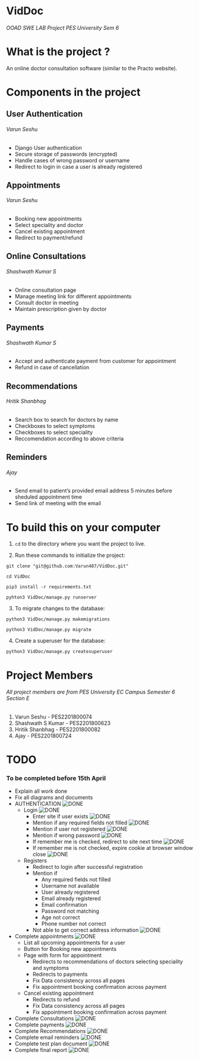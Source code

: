 # VidDoc
###### OOAD SWE LAB Project PES University Sem 6 

# What is the project ?

An online doctor consultation software (similar to the Practo website).

# Components in the project

## User Authentication
###### Varun Seshu
- Django User authentication
- Secure storage of passwords (encrypted)
- Handle cases of wrong password or username
- Redirect to login in case a user is already registered

## Appointments
###### Varun Seshu
- Booking new appointments
- Select speciality and doctor
- Cancel existing appointment
- Redirect to payment/refund

## Online Consultations
###### Shashwath Kumar S
- Online consultation page
- Manage meeting link for different appointments
- Consult doctor in meeting
- Maintain prescription given by doctor

## Payments
###### Shashwath Kumar S
- Accept and authenticate payment from customer for appointment
- Refund in case of cancellation

## Recommendations
###### Hritik Shanbhag
- Search box to search for doctors by name
- Checkboxes to select symptoms
- Checkboxes to select speciality
- Reccomendation according to above criteria

## Reminders
###### Ajay
- Send email to patient’s provided email address 5 minutes before sheduled appointment time
- Send link of meeting with the email

# To build this on your computer

1. ```cd``` to the directory where you want the project to live.

2. Run these commands to initialize the project:

```
git clone "git@github.com:Varun487/VidDoc.git"

cd VidDoc

pip3 install -r requirements.txt

pyhton3 VidDoc/manage.py runserver
```
3. To migrate changes to the database:
```
python3 VidDoc/manage.py makemigrations

python3 VidDoc/manage.py migrate
```
4. Create a superuser for the database:
```
python3 VidDoc/manage.py createsuperuser
```

# Project Members
###### All project members are from PES University EC Campus Semester 6 Section E

1. Varun Seshu - PES2201800074
2. Shashwath S Kumar - PES2201800623 
3. Hritik Shanbhag - PES2201800082
4. Ajay - PES2201800724

# TODO
### To be completed before 15th April
- Explain all work done
- Fix all diagrams and documents
- AUTHENTICATION ![DONE](https://img.shields.io/badge/FEATURE-INPROGRESS-yellow)
  - Login ![DONE](https://img.shields.io/badge/DONE-brightgreen)
    - Enter site if user exists ![DONE](https://img.shields.io/badge/DONE-brightgreen)
    - Mention if any required fields not filled ![DONE](https://img.shields.io/badge/DONE-brightgreen)
    - Mention if user not registered ![DONE](https://img.shields.io/badge/DONE-brightgreen)
    - Mention if wrong password ![DONE](https://img.shields.io/badge/DONE-brightgreen)
    - If remember me is checked, redirect to site next time ![DONE](https://img.shields.io/badge/DONE-brightgreen)
    - If remember me is not checked, expire cookie at browser window close ![DONE](https://img.shields.io/badge/DONE-brightgreen)
  - Registers
    - Redirect to login after successful registration
    - Mention if
      - Any required fields not filled
      - Username not available
      - User already registered  
      - Email already registered
      - Email confirmation
      - Password not matching
      - Age not correct
      - Phone number not correct
    - Not able to get correct address information ![DONE](https://img.shields.io/badge/BUG-red)
- Complete appointments ![DONE](https://img.shields.io/badge/FEATURE-INCOMPLETE-red)
  - List all upcoming appointments for a user
  - Button for Booking new appointments
  - Page with form for appointment
    - Redirects to recommendations of doctors selecting speciality and symptoms
    - Redirects to payments
    - Fix Data consistency across all pages
    - Fix appointment booking confirmation across payment
  - Cancel existing appointment
    - Redirects to refund
    - Fix Data consistency across all pages
    - Fix appointment booking confirmation across payment
- Complete Consultations  ![DONE](https://img.shields.io/badge/FEATURE-INCOMPLETE-red)
- Complete payments  ![DONE](https://img.shields.io/badge/FEATURE-INCOMPLETE-red)
- Complete Recommendations  ![DONE](https://img.shields.io/badge/FEATURE-INCOMPLETE-red)
- Complete email reminders  ![DONE](https://img.shields.io/badge/FEATURE-INCOMPLETE-red)
- Complete test plan document  ![DONE](https://img.shields.io/badge/DOC-INCOMPLETE-red)
- Complete final report  ![DONE](https://img.shields.io/badge/DOC-INCOMPLETE-red)
